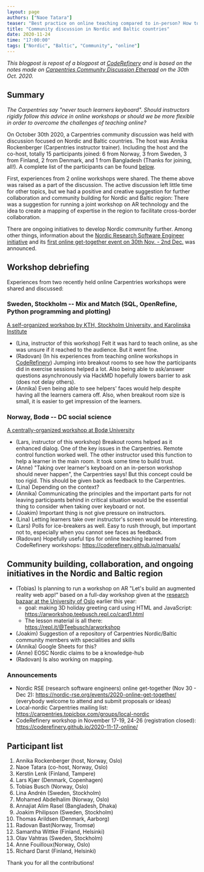 ```yaml
---
layout: page
authors: ["Naoe Tatara"]
teaser: "Best practice on online teaching compared to in-person? How to build more visible community network? Nordic and Baltic community is moving forward"
title: "Community discussion in Nordic and Baltic countries"
date: 2020-11-24
time: "17:00:00"
tags: ["Nordic", "Baltic", "Community", "online"]
---
```


*This blogpost is repost of a blogpost at [CodeRefinery](coderefinery.org) and is based on the notes made on [Carpentries Community Discussion Etherpad](https://pad.carpentries.org/community-discussions) on the 30th Oct. 2020.*

## Summary

*The Carpentries say "never touch learners keyboard". Should instructors rigidly follow this advice in online workshops or should we be more flexible in order to overcome the challenges of teaching online?*

On October 30th 2020, a Carpentries community discussion was held with discussion focused on Nordic and Baltic countries. The host was Annika Rockenberger (Carpentries instructor trainer). Including the host and the co-host, totally 15 participants joined: 6 from Norway, 3 from Sweden, 3 from Finland, 2 from Denmark, and 1 from Bangladesh (Thanks for joining, all!). A complete list of the participants can be found [below](#Participant-list).

First, experiences from 2 online workshops were shared. The theme above was raised as a part of the discussion. The active discussion left little time for other topics, but we had a positive and creative suggestion for further collaboration and community building for Nordic and Baltic region: There was a suggestion for running a joint workshop on AR technology and the idea to create a mapping of expertise in the region to facilitate cross-border collaboration. 

There are ongoing initiatives to develop Nordic community further. Among other things, information about the [Nordic Research Software Engineer initiative](https://nordic-rse.org/) and its [first online get-together event on 30th Nov. - 2nd Dec.](https://nordic-rse.org/events/2020-online-get-together/) was announced. 


## Workshop debriefing

Experiences from two recently held online Carpentries workshops were shared and discussed:

### Sweden, Stockholm -- Mix and Match (SQL, OpenRefine, Python programming and plotting)

[A self-organized workshop by KTH, Stockholm University, and Karolinska Institute](https://linajandren.github.io/2020-09-22-stockholmtrio-online/)

- (Lina, instructor of this workshop) Felt it was hard to teach online, as she was unsure if it reached to the audience. But it went fine. 
- (Radovan) (In his experiences from teaching online workshops in [CodeRefinery](coderefinery.org)) Jumping into breakout rooms to see how the participants did in exercise sessions helped a lot. Also being able to ask/answer questions asynchronously via HackMD hopefully lowers barrier to ask (does not delay others).
- (Annika) Even being able to see helpers' faces would help despite having all the learners camera off. Also, when breakout room size is small, it is easier to get impression of the learners.

### Norway, Bodø -- DC social science

[A centrally-organized workshop at Bodø University](https://mchiapello.github.io/2020-09-16-nord-online/)

- (Lars, instructor of this workshop) Breakout rooms helped as it enhanced dialog. One of the key issues in the Carpentries. Remote control function worked well. The other instructor used this function to help a learner in the main room. It took some time to build trust.
- (Anne) "Taking over learner's keyboard on an in-person workshop should never happen", the Carpentries says! But this concept could be too rigid. This should be given back as feedback to the Carpentries.
- (Lina) Depending on the context?
- (Annika) Communicating the principles and the important parts for not leaving participants behind in critical situation would be the essential thing to consider when taking over keyboard or not.
- (Joakim) Important thing is not give pressure on instructors.
- (Lina) Letting learners take over instructor's screen would be interesting.
- (Lars) Polls for ice-breakers as well. Easy to rush through, but important not to, especially when you cannot see faces as feedback.
- (Radovan) Hopefully useful tips for online teaching learned from CodeRefinery workshops: https://coderefinery.github.io/manuals/

## Community building, collaboration, and ongoing initiatives in the Nordic and Baltic region

- (Tobias) Is planning to run a workshop on AR "Let's build an augmented reality web app!" based on a full-day workshop given at the [research bazaar at the University of Oslo](https://www.ub.uio.no/english/courses-events/events/all-libraries/2020/research-bazaar-2020.html) earlier this year:
    - goal: making 3D holiday greeting card using HTML and JavaScript: https://arworkshop.teebusch.repl.co/card1.html
    - The lesson material is all there:  https://repl.it/@Teebusch/arworkshop 
- (Joakim) Suggestion of a repository of Carpentries Nordic/Baltic community members with specialities and skills
- (Annika) Google Sheets for this?
- (Anne) EOSC Nordic claims to be a knowledge-hub
- (Radovan) Is also working on mapping.

### Announcements

- Nordic RSE (research software engineers) online get-together (Nov 30 - Dec 2): https://nordic-rse.org/events/2020-online-get-together/ (everybody welcome to attend and submit proposals or ideas)
- Local-nordic Carpentries mailing list: https://carpentries.topicbox.com/groups/local-nordic
- CodeRefinery workshop in November 17-19, 24-26 (registration closed): https://coderefinery.github.io/2020-11-17-online/ 

## Participant list

1. Annika Rockenberger (host, Norway, Oslo)
2. Naoe Tatara (co-host, Norway, Oslo)
3. Kerstin Lenk (Finland, Tampere) 
4. Lars Kjær (Denmark, Copenhagen)
5. Tobias Busch (Norway, Oslo) 
6. Lina Andrén (Sweden, Stockholm) 
7. Mohamed Abdelhalim (Norway, Oslo) 
8. Annajiat Alim Rasel (Bangladesh, Dhaka) 
9. Joakim Philipson (Sweden, Stockholm) 
10. Thomas Arildsen (Denmark, Aarborg)
11. Radovan Bast(Norway, Tromsø)
12. Samantha Wittke (Finland, Helsinki)
13. Olav Vahtras (Sweden, Stockholm)
14. Anne Fouilloux(Norway, Oslo) 
15. Richard Darst (Finland, Helsinki)

Thank you for all the contributions!
